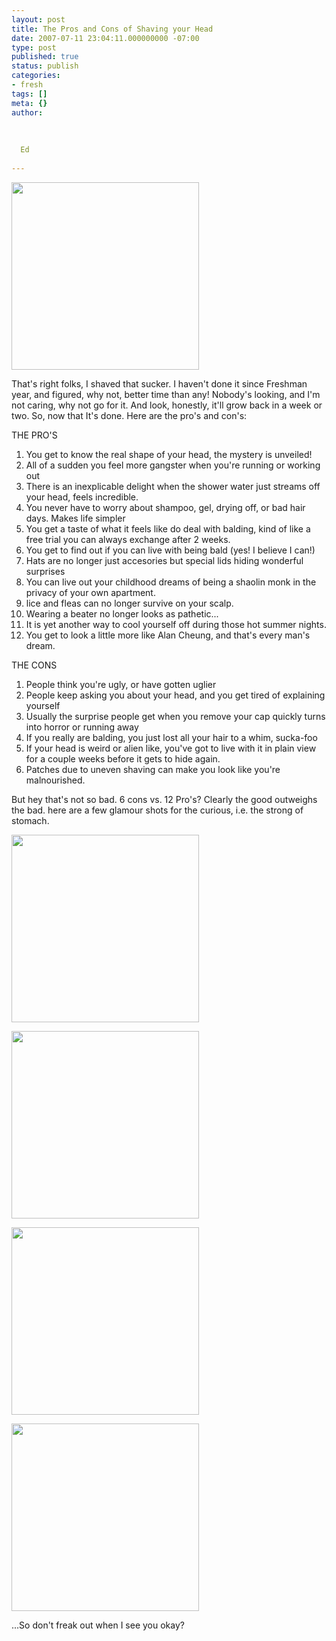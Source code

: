 ```yaml
---
layout: post
title: The Pros and Cons of Shaving your Head
date: 2007-07-11 23:04:11.000000000 -07:00
type: post
published: true
status: publish
categories:
- fresh
tags: []
meta: {}
author:
  
  
  
  Ed
  
---
```

<p><img src="{{ site.baseurl }}/assets/bald1jpg.jpg" height="300" /></p>
<p>That's right folks, I shaved that sucker.  I haven't done it since Freshman year, and figured, why not, better time than any! Nobody's looking, and I'm not caring, why not go for it.  And look, honestly, it'll grow back in a week or two.  So, now that It's done.  Here are the pro's and con's:</p>
<p>THE PRO'S</p>
<ol>
<li>You get to know the real shape of your head, the mystery is unveiled!</li>
<li>All of a sudden you feel more gangster when you're running or working out</li>
<li>There is an inexplicable delight when the shower water just streams off your head, feels incredible.</li>
<li>You never have to worry about shampoo, gel, drying off, or bad hair days.  Makes life simpler</li>
<li>You get a taste of what it feels like do deal with balding, kind of like a free trial you can always exchange after 2 weeks.</li>
<li>You get to find out if you can live with being bald (yes! I believe I can!)</li>
<li>Hats are no longer just accesories but special lids hiding wonderful surprises</li>
<li>You can live out your childhood dreams of being a shaolin monk in the privacy of your own apartment.</li>
<li>lice and fleas can no longer survive on your scalp.</li>
<li>Wearing a beater no longer looks as pathetic...</li>
<li>It is yet another way to cool yourself off during those hot summer nights.</li>
<li>You get to look a little more like Alan Cheung, and that's every man's dream.</li>
</ol>
<p>THE CONS</p>
<ol>
<li>People think you're ugly, or have gotten uglier</li>
<li>People keep asking you about your head, and you get tired of explaining yourself</li>
<li>Usually the surprise people get when you remove your cap quickly turns into horror or running away</li>
<li>If you really are balding, you just lost all your hair to a whim, sucka-foo</li>
<li>If your head is weird or alien like, you've got to live with it in plain view for a couple weeks before it gets to hide again.</li>
<li>Patches due to uneven shaving can make you look like you're malnourished.</li>
</ol>
<p>But hey that's not so bad.  6 cons vs. 12 Pro's? Clearly the good outweighs the bad.  here are a few glamour shots for the curious, i.e. the strong of stomach.</p>
<p><img src="{{ site.baseurl }}/assets/bald2.jpg" height="300" /></p>
<p><img src="{{ site.baseurl }}/assets/bald3.jpg" height="300" /></p>
<p><img src="{{ site.baseurl }}/assets/bald4.jpg" height="300" /></p>
<p><img src="{{ site.baseurl }}/assets/bald5.jpg" height="300" /></p>
<p>...So don't freak out when I see you okay?</p>
